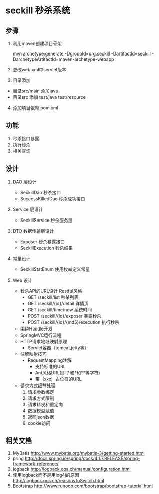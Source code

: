 # seckill 秒杀系统

## 步骤
1. 利用maven创建项目骨架
 
	mvn archetype:generate -DgroupId=org.seckill -DartifactId=seckill -DarchetypeArtifactId=maven-archetype-webapp
	
2. 更改web.xml中servlet版本
   
   <web-app xmlns="http://java.sun.com/xml/ns/javaee"
	  xmlns:xsi="http://www.w3.org/2001/XMLSchema-instance"
	  xsi:schemaLocation="http://java.sun.com/xml/ns/javaee
	                      http://java.sun.com/xml/ns/javaee/web-app_3_0.xsd"
	  version="3.0"
	  metadata-complete="true">
	</web-app>

3. 目录添加

 - 目录src/main 添加java
 - 目录src 添加 test/java test/resource
 
4. 添加项目依赖 pom.xml


## 功能

1. 秒杀接口暴露
2. 执行秒杀
3. 相关查询

## 设计

1. DAO 层设计 
    * SeckillDao 秒杀接口  
    * SuccessKilledDao 秒杀成功接口  
   
2. Service 层设计
   * SeckillService 秒杀服务层

3. DTO 数据传输层设计
   * Exposer 秒杀暴露接口
   * SeckillExecution 秒杀结果
   
4. 常量设计
   * SeckillStatEnum 使用枚举定义常量
   
5. Web 设计
    - 秒杀API的URL设计 Restful风格
        * GET  /seckill/list                 秒杀列表
        * GET  /seckill/{id}/detail          详情页
        * GET  /seckill/time/now             系统时间
        * POST /seckill/{id}/exposer         暴露秒杀
        * POST /seckill/{id}/{md5}/execution 执行秒杀
    - 围绕Handle开发
    - SpringMVC运行流程
    - HTTP请求地址映射原理
        * Servlet容器（tomcat,jetty等）
    - 注解映射技巧
        * RequestMapping注解
            - 支持标准的URL
            - Ant风格URL(即？和*和**等字符)
            - 带｛xxx｝占位符的URL
    - 请求方式细节处理
        1. 请求参数绑定
        2. 请求方式限制
        3. 请求转发和重定向
        4. 数据模型赋值
        5. 返回json数据
        6. cookie访问
    
  


## 相关文档

1. MyBatis http://www.mybatis.org/mybatis-3/getting-started.html
2. pring http://docs.spring.io/spring/docs/4.1.7.RELEASE/spring-framework-reference/
3. logback http://logback.qos.ch/manual/configuration.html
4. 使用logback而不是用log4j的原因 http://logback.qos.ch/reasonsToSwitch.html
5. Bootstrap http://www.runoob.com/bootstrap/bootstrap-tutorial.html
 
